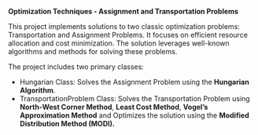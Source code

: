 **Optimization Techniques - Assignment and Transportation Problems**

This project implements solutions to two classic optimization problems: Transportation and Assignment Problems. It focuses on efficient resource allocation and cost minimization. The solution leverages well-known algorithms and methods for solving these problems.

The project includes two primary classes:  
* Hungarian Class: Solves the Assignment Problem using the **Hungarian Algorithm**.
* TransportationProblem Class: Solves the Transportation Problem using **North-West Corner Method**, **Least Cost Method**, **Vogel’s Approximation Method** and Optimizes the solution using the **Modified Distribution Method (MODI).**
